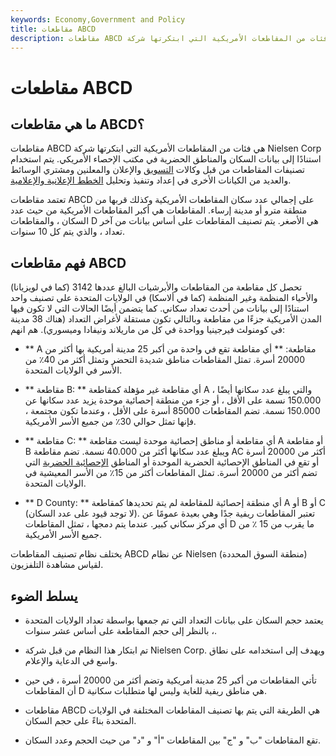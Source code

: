 ```yaml
---
keywords: Economy,Government and Policy
title: مقاطعات ABCD
description: مقاطعات ABCD هي فئات من المقاطعات الأمريكية التي ابتكرتها شركة Nielsen Corp استنادًا إلى بيانات السكان والمناطق الحضرية في مكتب الإحصاء الأمريكي.
---
```


# مقاطعات ABCD
## ما هي مقاطعات ABCD؟

مقاطعات ABCD هي فئات من المقاطعات الأمريكية التي ابتكرتها شركة Nielsen Corp استنادًا إلى بيانات السكان والمناطق الحضرية في مكتب الإحصاء الأمريكي. يتم استخدام تصنيفات المقاطعات من قبل وكالات [التسويق](/marketing) والإعلان والمعلنين ومشتري الوسائط والعديد من الكيانات الأخرى في إعداد وتنفيذ وتحليل [الخطط الإعلانية والإعلامية](/advertising-budget).

تعتمد مقاطعات ABCD على إجمالي عدد سكان المقاطعات الأمريكية وكذلك قربها من منطقة مترو أو مدينة إرساء. المقاطعات هي أكبر المقاطعات الأمريكية من حيث عدد السكان ، والمقاطعات D هي الأصغر. يتم تصنيف المقاطعات على أساس بيانات من آخر تعداد ، والذي يتم كل 10 سنوات.

## فهم مقاطعات ABCD

تحصل كل مقاطعة من المقاطعات والأبرشيات البالغ عددها 3142 (كما في لويزيانا) والأحياء المنظمة وغير المنظمة (كما في ألاسكا) في الولايات المتحدة على تصنيف واحد استنادًا إلى بيانات من أحدث تعداد سكاني. كما يتضمن أيضًا الحالات التي لا تكون فيها المدن الأمريكية جزءًا من مقاطعة وبالتالي تكون مستقلة لأغراض التعداد (هناك 38 مدينة في كومنولث فيرجينيا وواحدة في كل من ماريلاند ونيفادا وميسوري). هم انهم:

- ** A مقاطعة: ** أي مقاطعة تقع في واحدة من أكبر 25 مدينة أمريكية بها أكثر من 20000 أسرة. تمثل المقاطعات مناطق شديدة التحضر وتمثل أكثر من 40٪ من الأسر في الولايات المتحدة.

- ** مقاطعة B: ** أي مقاطعة غير مؤهلة كمقاطعة A ، والتي يبلغ عدد سكانها أيضًا 150.000 نسمة على الأقل ، أو جزء من منطقة إحصائية موحدة يزيد عدد سكانها عن 150.000 نسمة. تضم المقاطعات 85000 أسرة على الأقل ، وعندما تكون مجتمعة ، فإنها تمثل حوالي 30٪ من جميع الأسر الأمريكية.

- ** مقاطعة C: ** أي مقاطعة أو مناطق إحصائية موحدة ليست مقاطعة A أو مقاطعة B ويبلغ عدد سكانها أكثر من 40.000 نسمة. تضم مقاطعة AC أكثر من 20000 أسرة أو تقع في المناطق الإحصائية الحضرية الموحدة أو المناطق [الإحصائية الحضرية](/msa) التي تضم أكثر من 20000 أسرة. تمثل المقاطعات أكثر من 15٪ من الأسر المعيشية في الولايات المتحدة.

- ** D County: ** أي منطقة إحصائية للمقاطعة لم يتم تحديدها كمقاطعة A أو B أو C (لا توجد قيود على عدد السكان). تعتبر المقاطعات ريفية جدًا وهي بعيدة عمومًا عن أي مركز سكاني كبير. عندما يتم دمجها ، تمثل المقاطعات D ما يقرب من 15 ٪ من جميع الأسر الأمريكية.

يختلف نظام تصنيف المقاطعات ABCD عن نظام Nielsen (منطقة السوق المحددة) لقياس مشاهدة التلفزيون.

## يسلط الضوء

- يعتمد حجم السكان على بيانات التعداد التي تم جمعها بواسطة تعداد الولايات المتحدة ، بالنظر إلى حجم المقاطعة على أساس عشر سنوات.

- تم ابتكار هذا النظام من قبل شركة Nielsen Corp. ويهدف إلى استخدامه على نطاق واسع في الدعاية والإعلام.

- تأتي المقاطعات من أكبر 25 مدينة أمريكية وتضم أكثر من 20000 أسرة ، في حين أن المقاطعات D هي مناطق ريفية للغاية وليس لها متطلبات سكانية.

- مقاطعات ABCD هي الطريقة التي يتم بها تصنيف المقاطعات المختلفة في الولايات المتحدة بناءً على حجم السكان.

- تقع المقاطعات "ب" و "ج" بين المقاطعات "أ" و "د" من حيث الحجم وعدد السكان.

